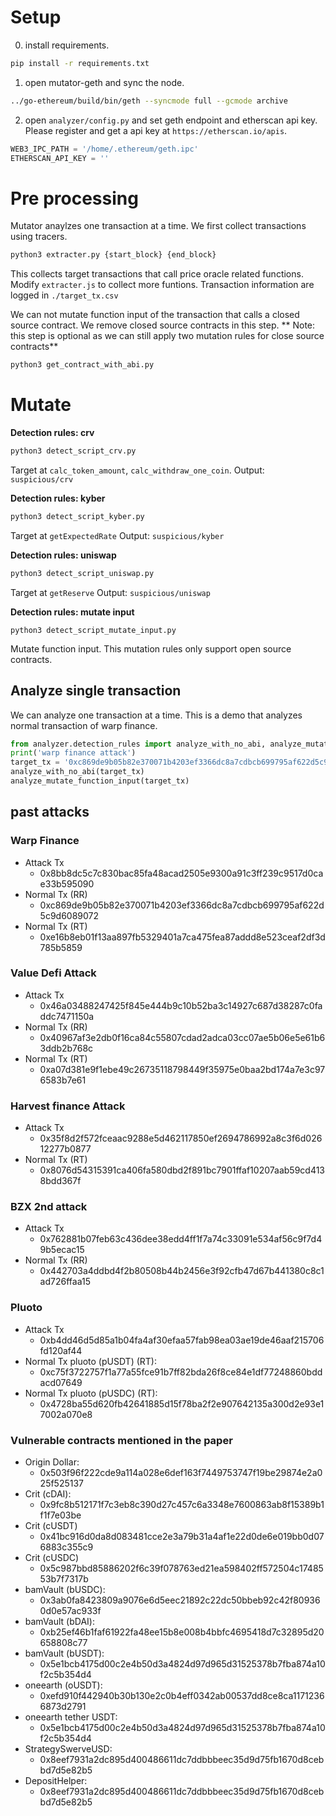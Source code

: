 # Setup
0. install requirements.
```sh
pip install -r requirements.txt
```
1. open mutator-geth and sync the node.
```sh
../go-ethereum/build/bin/geth --syncmode full --gcmode archive
```
2. open `analyzer/config.py` and set geth endpoint and etherscan api key.
Please register and get a api key at `https://etherscan.io/apis`. 

```python
WEB3_IPC_PATH = '/home/.ethereum/geth.ipc'
ETHERSCAN_API_KEY = ''
```
# Pre processing

Mutator anaylzes one transaction at a time.  We first collect transactions using tracers.

```sh
python3 extracter.py {start_block} {end_block}
```

This collects target transactions that call price oracle related functions.
Modify `extracter.js` to collect more funtions. Transaction information are logged in `./target_tx.csv`


We can not mutate function input of the transaction that calls a closed source contract.
We remove closed source contracts in this step. ** Note: this step is optional as we can still apply two mutation rules for close source contracts**

```sh
python3 get_contract_with_abi.py
```

# Mutate

**Detection rules: crv**
```sh
python3 detect_script_crv.py
```

Target at `calc_token_amount`, `calc_withdraw_one_coin`.
Output: `suspicious/crv`

**Detection rules: kyber**
```sh
python3 detect_script_kyber.py
```

Target at `getExpectedRate`
Output: `suspicious/kyber`

**Detection rules: uniswap**
```sh
python3 detect_script_uniswap.py
```
Target at `getReserve`
Output: `suspicious/uniswap`

**Detection rules: mutate input**
```
python3 detect_script_mutate_input.py
```

Mutate function input.
This mutation rules only support open source contracts.

## Analyze single transaction
We can analyze one transaction at a time.  This is a demo that analyzes normal transaction of warp finance.

```python
from analyzer.detection_rules import analyze_with_no_abi, analyze_mutate_function_input
print('warp finance attack')
target_tx = '0xc869de9b05b82e370071b4203ef3366dc8a7cdbcb699795af622d5c9d6089072'
analyze_with_no_abi(target_tx)
analyze_mutate_function_input(target_tx)
```
## past attacks
### Warp Finance
* Attack Tx
    * 0x8bb8dc5c7c830bac85fa48acad2505e9300a91c3ff239c9517d0cae33b595090
* Normal Tx (RR)
    * 0xc869de9b05b82e370071b4203ef3366dc8a7cdbcb699795af622d5c9d6089072
* Normal Tx (RT)
    * 0xe16b8eb01f13aa897fb5329401a7ca475fea87addd8e523ceaf2df3d785b5859
### Value Defi Attack
* Attack Tx
    * 0x46a03488247425f845e444b9c10b52ba3c14927c687d38287c0faddc7471150a
* Normal Tx (RR)
    * 0x40967af3e2db0f16ca84c55807cdad2adca03cc07ae5b06e5e61b63ddb2b768c
* Normal Tx (RT)
    * 0xa07d381e9f1ebe49c26735118798449f35975e0baa2bd174a7e3c976583b7e61
### Harvest finance Attack
* Attack Tx
    * 0x35f8d2f572fceaac9288e5d462117850ef2694786992a8c3f6d02612277b0877
* Normal Tx (RT)
    * 0x8076d54315391ca406fa580dbd2f891bc7901ffaf10207aab59cd4138bdd367f
### BZX 2nd attack
* Attack Tx
    * 0x762881b07feb63c436dee38edd4ff1f7a74c33091e534af56c9f7d49b5ecac15
* Normal Tx (RR)
    * 0x442703a4ddbd4f2b80508b44b2456e3f92cfb47d67b441380c8c1ad726ffaa15

### Pluoto
* Attack Tx
    * 0xb4dd46d5d85a1b04fa4af30efaa57fab98ea03ae19de46aaf215706fd120af44
* Normal Tx pluoto (pUSDT) (RT):
    * 0xc75f3722757f1a77a55fce91b7ff82bda26f8ce84e1df77248860bddacd07649
* Normal Tx pluoto (pUSDC) (RT):
    * 0x4728ba55d620fb42641885d15f78ba2f2e907642135a300d2e93e17002a070e8
### Vulnerable contracts mentioned in the paper

* Origin Dollar:
    * 0x503f96f222cde9a114a028e6def163f7449753747f19be29874e2a025f525137
* Crit (cDAI):
    * 0x9fc8b512171f7c3eb8c390d27c457c6a3348e7600863ab8f15389b1f1f7e03be
* Crit (cUSDT)
    * 0x41bc916d0da8d083481cce2e3a79b31a4af1e22d0de6e019bb0d076883c355c9
* Crit (cUSDC)
    * 0x5c987bbd85886202f6c39f078763ed21ea598402ff572504c1748553b7f7317b
* bamVault (bUSDC):
    * 0x3ab0fa8423809a9076e6d5eec21892c22dc50bbeb92c42f809360d0e57ac933f
* bamVault (bDAI):
    * 0xb25ef46b1faf61922fa48ee15b8e008b4bbfc4695418d7c32895d20658808c77
* bamVault (bUSDT):
    * 0x5e1bcb4175d00c2e4b50d3a4824d97d965d31525378b7fba874a10f2c5b354d4
* oneearth (oUSDT):
    * 0xefd910f442940b30b130e2c0b4eff0342ab00537dd8ce8ca11712366873d2791
* oneearth tether USDT:
    * 0x5e1bcb4175d00c2e4b50d3a4824d97d965d31525378b7fba874a10f2c5b354d4
* StrategySwerveUSD:
    * 0x8eef7931a2dc895d400486611dc7ddbbbeec35d9d75fb1670d8cebbd7d5e82b5
* DepositHelper:
    * 0x8eef7931a2dc895d400486611dc7ddbbbeec35d9d75fb1670d8cebbd7d5e82b5
